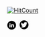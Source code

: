 
[![HitCount](http://hits.dwyl.com/ameenasuhani/ameenasuhani.svg)](http://hits.dwyl.com/ameenasuhani/ameenasuhani) 

[![LinkedIn](https://github.com/Ameenasuhani/ameenasuhani/blob/master/Linkedin%20(2).jpg)](https://www.linkedin.com/in/ameena-suhani-80045213a/)
[![Twitter](https://github.com/Ameenasuhani/ameenasuhani/blob/master/twitter%20(2).jpg)](https://twitter.com/ameena_suhani)
<!--
**Ameenasuhani/ameenasuhani** is a ✨ _special_ ✨ repository because its `README.md` (this file) appears on your GitHub profile.

Here are some ideas to get you started:

- 🔭 I’m currently working on ...
- 🌱 I’m currently learning ...
- 👯 I’m looking to collaborate on ...
- 🤔 I’m looking for help with ...
- 💬 Ask me about ...
- 📫 How to reach me: ...
- 😄 Pronouns: ...
- ⚡ Fun fact: ...
-->
